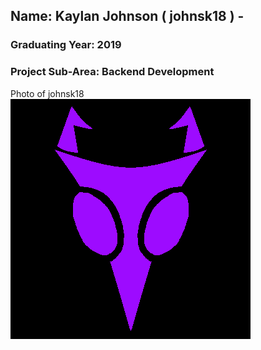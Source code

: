 ## Name: Kaylan Johnson ( johnsk18 ) -
### Graduating Year: 2019
### Project Sub-Area: Backend Development
Photo of johnsk18 <br/>
![johnsk18](images/insignia.png)
